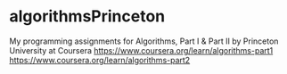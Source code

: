 # algorithmsPrinceton
My programming assignments for Algorithms, Part I & Part II by Princeton University at Coursera
https://www.coursera.org/learn/algorithms-part1
https://www.coursera.org/learn/algorithms-part2
